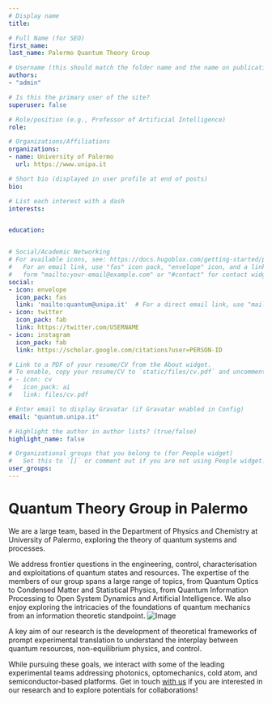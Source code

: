 ```yaml
---
# Display name
title: 

# Full Name (for SEO)
first_name: 
last_name: Palermo Quantum Theory Group

# Username (this should match the folder name and the name on publications)
authors:
- "admin"

# Is this the primary user of the site?
superuser: false

# Role/position (e.g., Professor of Artificial Intelligence)
role: 

# Organizations/Affiliations
organizations:
- name: University of Palermo
  url: https://www.unipa.it

# Short bio (displayed in user profile at end of posts)
bio: 

# List each interest with a dash
interests:


education:


# Social/Academic Networking
# For available icons, see: https://docs.hugoblox.com/getting-started/page-builder/#icons
#   For an email link, use "fas" icon pack, "envelope" icon, and a link in the
#   form "mailto:your-email@example.com" or "#contact" for contact widget.
social:
- icon: envelope
  icon_pack: fas
  link: 'mailto:quantum@unipa.it'  # For a direct email link, use "mailto:test@example.org".
- icon: twitter
  icon_pack: fab
  link: https://twitter.com/USERNAME
- icon: instagram
  icon_pack: fab
  link: https://scholar.google.com/citations?user=PERSON-ID

# Link to a PDF of your resume/CV from the About widget.
# To enable, copy your resume/CV to `static/files/cv.pdf` and uncomment the lines below.
# - icon: cv
#   icon_pack: ai
#   link: files/cv.pdf

# Enter email to display Gravatar (if Gravatar enabled in Config)
email: "quantum.unipa.it"

# Highlight the author in author lists? (true/false)
highlight_name: false

# Organizational groups that you belong to (for People widget)
#   Set this to `[]` or comment out if you are not using People widget.
user_groups:
---
```

<html lang="en">
    <body>
      <h1>Quantum Theory Group in Palermo</h1>
      <p>We are a large team, based in the Department of Physics and Chemistry at University of Palermo, exploring the theory of quantum systems and processes.
      <p>
      We address frontier questions in the engineering, control, characterisation and exploitations of quantum states and resources. The expertise of the members of our group spans a large range of topics, from Quantum Optics to Condensed Matter and Statistical Physics, from Quantum Information Processing to Open System Dynamics and Artificial Intelligence. We also enjoy exploring the intricacies of the foundations of quantum mechanics from an information theoretic standpoint.
      <img src="foto_gruppo_3.jpeg" alt="Image" style="max-width: 100%; margin-right: 20px;">
      <p>
      A key aim of our research is the development of theoretical frameworks of prompt experimental translation to understand the interplay between quantum resources, non-equilibrium physics, and control.
      </p>
      <p> 
      While pursuing these goals, we interact with some of the leading experimental teams addressing photonics, optomechanics, cold atom, and semiconductor-based platforms.
      Get in touch <a href="mailto:indirizzo@email.com">with us</a> if you are interested in our research and to explore potentials for collaborations!
      </p>
      </div>
      </div> 
    </body>
</html> 